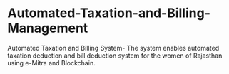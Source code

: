 # Automated-Taxation-and-Billing-Management
Automated Taxation and Billing System- The system enables automated taxation deduction and bill deduction system for the women of Rajasthan using e-Mitra and Blockchain. 
